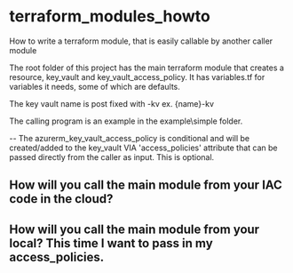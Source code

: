 # terraform_modules_howto
How to write a terraform module, that is easily callable by another caller module  


The root folder of this project has the main terraform module that creates a resource, key_vault and key_vault_access_policy.
It has variables.tf for variables it needs, some of which are defaults.

The key vault name is post fixed with -kv    ex. {name}-kv

The calling program is an example in the example\simple folder. 


-- The azurerm_key_vault_access_policy is conditional and will be created/added to the key_vault VIA 'access_policies' attribute that can be passed directly from the caller as input. This is optional. 




## How will you call the main module from your IAC code in the cloud?











## How will you call the main module from your local?  This time I want to pass in my access_policies.
